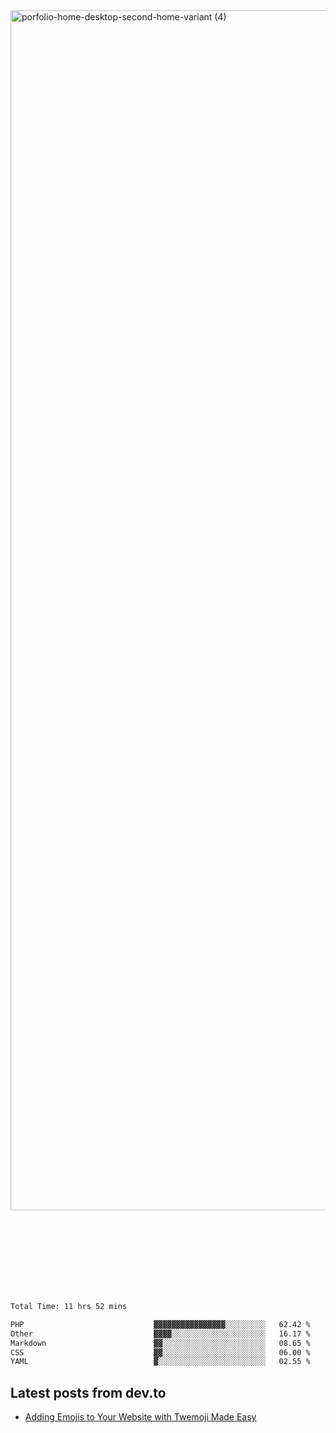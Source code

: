 <img width="1920" alt="porfolio-home-desktop-second-home-variant (4)" src="https://user-images.githubusercontent.com/44812120/231556360-1ee1d327-1a45-4bda-a93d-dd32a34149e4.png">
 
 
 
 
 
 <br><br><br><br><br><br><br>
<!--START_SECTION:waka-->

```txt
Total Time: 11 hrs 52 mins

PHP                             ▓▓▓▓▓▓▓▓▓▓▓▓▓▓▓▓░░░░░░░░░   62.42 %
Other                           ▓▓▓▓░░░░░░░░░░░░░░░░░░░░░   16.17 %
Markdown                        ▓▓░░░░░░░░░░░░░░░░░░░░░░░   08.65 %
CSS                             ▓▓░░░░░░░░░░░░░░░░░░░░░░░   06.00 %
YAML                            ▓░░░░░░░░░░░░░░░░░░░░░░░░   02.55 %
```

<!--END_SECTION:waka-->

## Latest posts from dev.to
<!-- MEDIUM-STORY-LIST:START -->
- [Adding Emojis to Your Website with Twemoji Made Easy](https://dev.to/danielsebesta/adding-emojis-to-your-website-with-twemoji-made-easy-mc8)
<!-- MEDIUM-STORY-LIST:END -->

